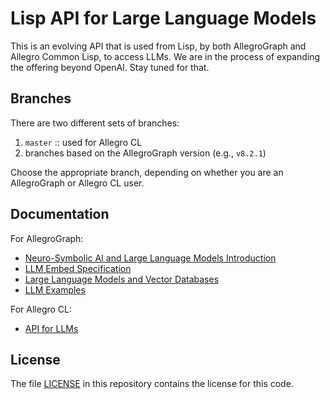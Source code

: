 # Lisp API for Large Language Models

This is an evolving API that is used from Lisp, by both AllegroGraph
and Allegro Common Lisp, to access LLMs.  We are in the process of
expanding the offering beyond OpenAI.  Stay tuned for that.

## Branches

There are two different sets of branches:
 1. `master` :: used for Allegro CL
 1. branches based on the AllegroGraph version (e.g., `v8.2.1`)

Choose the appropriate branch, depending on whether you are an
AllegroGraph or Allegro CL user.

## Documentation

For AllegroGraph:

  * [Neuro-Symbolic AI and Large Language Models Introduction](https://franz.com/agraph/support/documentation/current/neuro-symbolic-llm-intro.html)
  * [LLM Embed Specification](https://franz.com/agraph/support/documentation/current/llmembed.html)
  * [Large Language Models and Vector Databases](https://franz.com/agraph/support/documentation/current/llm.html)
  * [LLM Examples](https://franz.com/agraph/support/documentation/current/llm-examples.html)

For Allegro CL:

  * [API for LLMs](https://franz.com/support/documentation/current/llm-api.html)

## License

The file [LICENSE](LICENSE) in this repository contains the license
for this code.
